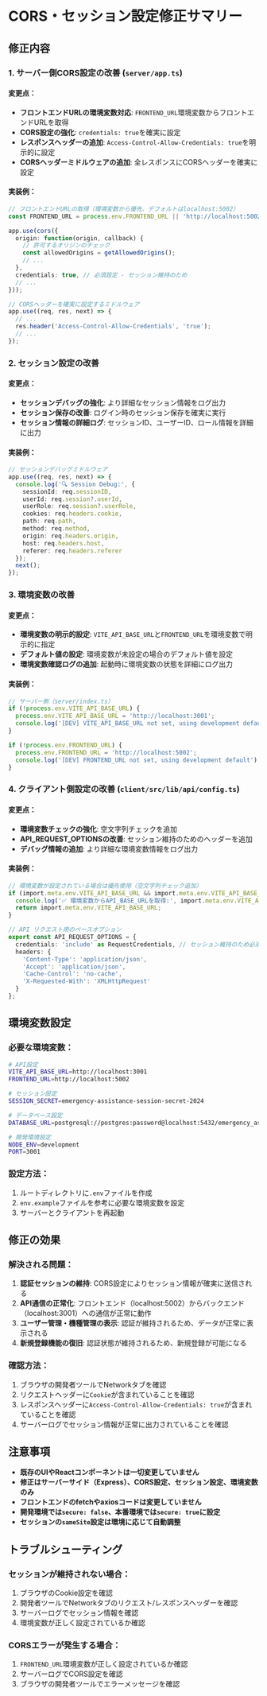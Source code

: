 # CORS・セッション設定修正サマリー

## 修正内容

### 1. サーバー側CORS設定の改善 (`server/app.ts`)

#### 変更点：
- **フロントエンドURLの環境変数対応**: `FRONTEND_URL`環境変数からフロントエンドURLを取得
- **CORS設定の強化**: `credentials: true`を確実に設定
- **レスポンスヘッダーの追加**: `Access-Control-Allow-Credentials: true`を明示的に設定
- **CORSヘッダーミドルウェアの追加**: 全レスポンスにCORSヘッダーを確実に設定

#### 実装例：
```typescript
// フロントエンドURLの取得（環境変数から優先、デフォルトはlocalhost:5002）
const FRONTEND_URL = process.env.FRONTEND_URL || 'http://localhost:5002';

app.use(cors({
  origin: function(origin, callback) {
    // 許可するオリジンのチェック
    const allowedOrigins = getAllowedOrigins();
    // ...
  },
  credentials: true, // 必須設定 - セッション維持のため
  // ...
}));

// CORSヘッダーを確実に設定するミドルウェア
app.use((req, res, next) => {
  // ...
  res.header('Access-Control-Allow-Credentials', 'true');
  // ...
});
```

### 2. セッション設定の改善

#### 変更点：
- **セッションデバッグの強化**: より詳細なセッション情報をログ出力
- **セッション保存の改善**: ログイン時のセッション保存を確実に実行
- **セッション情報の詳細ログ**: セッションID、ユーザーID、ロール情報を詳細に出力

#### 実装例：
```typescript
// セッションデバッグミドルウェア
app.use((req, res, next) => {
  console.log('🔍 Session Debug:', {
    sessionId: req.sessionID,
    userId: req.session?.userId,
    userRole: req.session?.userRole,
    cookies: req.headers.cookie,
    path: req.path,
    method: req.method,
    origin: req.headers.origin,
    host: req.headers.host,
    referer: req.headers.referer
  });
  next();
});
```

### 3. 環境変数の改善

#### 変更点：
- **環境変数の明示的設定**: `VITE_API_BASE_URL`と`FRONTEND_URL`を環境変数で明示的に指定
- **デフォルト値の設定**: 環境変数が未設定の場合のデフォルト値を設定
- **環境変数確認ログの追加**: 起動時に環境変数の状態を詳細にログ出力

#### 実装例：
```typescript
// サーバー側（server/index.ts）
if (!process.env.VITE_API_BASE_URL) {
  process.env.VITE_API_BASE_URL = 'http://localhost:3001';
  console.log('[DEV] VITE_API_BASE_URL not set, using development default');
}

if (!process.env.FRONTEND_URL) {
  process.env.FRONTEND_URL = 'http://localhost:5002';
  console.log('[DEV] FRONTEND_URL not set, using development default');
}
```

### 4. クライアント側設定の改善 (`client/src/lib/api/config.ts`)

#### 変更点：
- **環境変数チェックの強化**: 空文字列チェックを追加
- **API_REQUEST_OPTIONSの改善**: セッション維持のためのヘッダーを追加
- **デバッグ情報の追加**: より詳細な環境変数情報をログ出力

#### 実装例：
```typescript
// 環境変数が設定されている場合は優先使用（空文字列チェック追加）
if (import.meta.env.VITE_API_BASE_URL && import.meta.env.VITE_API_BASE_URL.trim() !== '') {
  console.log('✅ 環境変数からAPI_BASE_URLを取得:', import.meta.env.VITE_API_BASE_URL);
  return import.meta.env.VITE_API_BASE_URL;
}

// API リクエスト用のベースオプション
export const API_REQUEST_OPTIONS = {
  credentials: 'include' as RequestCredentials, // セッション維持のため必須
  headers: {
    'Content-Type': 'application/json',
    'Accept': 'application/json',
    'Cache-Control': 'no-cache',
    'X-Requested-With': 'XMLHttpRequest'
  }
};
```

## 環境変数設定

### 必要な環境変数：
```bash
# API設定
VITE_API_BASE_URL=http://localhost:3001
FRONTEND_URL=http://localhost:5002

# セッション設定
SESSION_SECRET=emergency-assistance-session-secret-2024

# データベース設定
DATABASE_URL=postgresql://postgres:password@localhost:5432/emergency_assistance

# 開発環境設定
NODE_ENV=development
PORT=3001
```

### 設定方法：
1. ルートディレクトリに`.env`ファイルを作成
2. `env.example`ファイルを参考に必要な環境変数を設定
3. サーバーとクライアントを再起動

## 修正の効果

### 解決される問題：
1. **認証セッションの維持**: CORS設定によりセッション情報が確実に送信される
2. **API通信の正常化**: フロントエンド（localhost:5002）からバックエンド（localhost:3001）への通信が正常に動作
3. **ユーザー管理・機種管理の表示**: 認証が維持されるため、データが正常に表示される
4. **新規登録機能の復旧**: 認証状態が維持されるため、新規登録が可能になる

### 確認方法：
1. ブラウザの開発者ツールでNetworkタブを確認
2. リクエストヘッダーに`Cookie`が含まれていることを確認
3. レスポンスヘッダーに`Access-Control-Allow-Credentials: true`が含まれていることを確認
4. サーバーログでセッション情報が正常に出力されていることを確認

## 注意事項

- **既存のUIやReactコンポーネントは一切変更していません**
- **修正はサーバーサイド（Express）、CORS設定、セッション設定、環境変数のみ**
- **フロントエンドのfetchやaxiosコードは変更していません**
- **開発環境では`secure: false`、本番環境では`secure: true`に設定**
- **セッションの`sameSite`設定は環境に応じて自動調整**

## トラブルシューティング

### セッションが維持されない場合：
1. ブラウザのCookie設定を確認
2. 開発者ツールでNetworkタブのリクエスト/レスポンスヘッダーを確認
3. サーバーログでセッション情報を確認
4. 環境変数が正しく設定されているか確認

### CORSエラーが発生する場合：
1. `FRONTEND_URL`環境変数が正しく設定されているか確認
2. サーバーログでCORS設定を確認
3. ブラウザの開発者ツールでエラーメッセージを確認 